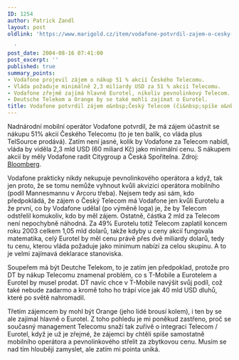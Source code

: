 ```yaml
---
ID: 1254
author: Patrick Zandl
layout: post
oldlink: 'https://www.marigold.cz/item/vodafone-potvrdil-zajem-o-cesky-telecom-ci-spise-o-eurotel

  '
post_date: 2004-08-16 07:41:00
post_excerpt: ''
published: true
summary_points:
- Vodafone projevil zájem o nákup 51 % akcií Českého Telecomu.
- Vláda požaduje minimálně 2,3 miliardy USD za 51 % akcií Telecomu.
- Vodafone zřejmě zajímá hlavně Eurotel, nikoliv pevnolinkový Telecom.
- Deutsche Telekom a Orange by se také mohli zajímat o Eurotel.
title: Vodafone potvrdil zájem o&nbsp;Český Telecom (či&nbsp;spíše o&nbsp;Eurotel)
---
```


<p>
Nadnárodní mobilní operátor Vodafone potvrdil, že má zájem účastnit se nákupu 51% akcií Českého Telecomu (to je ten balík, co vláda plus TelSource prodává). Zatím není jasné, kolik by Vodafone za Telecom nabídl, vláda by viděla 2,3 mld USD (60 miliard Kč) jako minimální cenu. S nákupem akcií by měly Vodafone radit Citygroup a Česká Spořitelna. Zdroj: <a href="http://quote.bloomberg.com/apps/news?pid=10000102&amp;sid=aEd8GgyRV1uk&amp;refer=uk">Bloomberg</a>.</p>
<p>
Vodafone prakticky nikdy nekupuje pevnolinkového operátora a když, tak jen proto, že se tomu nemůže vyhnout kvůli akvizici operátora mobilního (podíl Mannesmannu v Arcoru třeba). Nejsem tedy asi sám, kdo předpokládá, že zájem o Český Telecom má Vodafone jen kvůli Eurotelu a že první, co by Vodafone udělal (po výměně loga) je, že by Telecom odstřelil komukoliv, kdo by měl zájem. Ostatně, částka 2 mld za Telecom není nepochybně náhodná. Za 49% Eurotelu totiž Telecom zaplatil koncem roku 2003 celkem 1,05 mld dolarů, takže kdyby u ceny akcií fungovala matematika, celý Eurotel by měl cenu právě přes dvě miliardy dolarů, tedy tu cenu, kterou vláda požaduje jako minimum nabízí za celou skupinu. A to je velmi zajímavá deklarace stanoviska. </p>
<p>
Soupeřem má být Deutche Telekom, to je zatím jen předpoklad, protože pro DT by nákup Telecomu znamenal problém, co s T-Mobile a Eurotelem a Eurotel by musel prodat. DT navíc chce v T-Mobile navýšit svůj podíl, což také nebude zadarmo a kromě toho ho trápí více jak 40 mld USD dluhů, které po světě nahromadil. </p>
<p>
Třetím zájemcem by mohl být Orange (jeho lidé brousí kolem), i ten by se ale zajímal hlavně o Eurotel. Z toho pohledu je mi poněkud zastřeno, proč se současný management Telecomu snaží tak zuřivě o integraci Telecom / Eurotel, když je už je zřejmé, že zájemci by chtěli spíše samostatně mobilního operátora a pevnolinkového střelit za zbytkovou cenu. Musím se nad tím hlouběji zamyslet, ale zatím mi pointa uniká. </p>